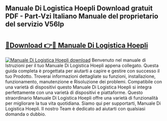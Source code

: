 ## Manuale Di Logistica Hoepli Download gratuit PDF - Part-Vzi Italiano Manuale del proprietario del servizio V56Ip

# <h2><a href="http://df97cc.blite.top/?on=Manuale+Di+Logistica+Hoepli">🔗Download 👉🔴 Manuale Di Logistica Hoepli</a></h2>

[![Manuale Di Logistica Hoepli download](https://i.imgur.com/lujVjoI.png)](http://df97cc.blite.top/?on=Manuale+Di+Logistica+Hoepli)
Benvenuto nel manuale di Istruzioni per il tuo Manuale Di Logistica Hoepli appena collegato. Questa guida completa è progettata per aiutarti a capire e gestire con successo il tuo Prodotto. Troverai informazioni dettagliate su funzioni, installazione, funzionamento, manutenzione e Risoluzione dei problemi. Compatibile con una varietà di dispositivi questo Manuale Di Logistica Hoepli si integra perfettamente con una varietà di dispositivi e piattaforme. Questo straordinario Manuale Di Logistica Hoepli offre una varietà di funzionalità per migliorare la tua vita quotidiana. Siamo qui per supportarti, Manuale Di Logistica Hoepli. Il nostro Team è dedicato ad aiutarti con qualsiasi domanda o dubbio.
